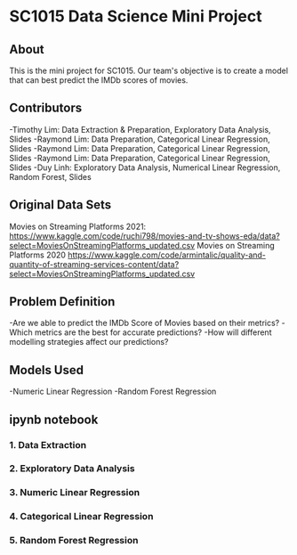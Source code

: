 # SC1015 Data Science Mini Project

## About 
This is the mini project for SC1015. Our team's objective is to create a model that can best predict the IMDb scores of movies.


## Contributors
-Timothy Lim: Data Extraction & Preparation, Exploratory Data Analysis, Slides
-Raymond Lim: Data Preparation, Categorical Linear Regression, Slides
-Raymond Lim: Data Preparation, Categorical Linear Regression, Slides
-Raymond Lim: Data Preparation, Categorical Linear Regression, Slides
-Duy Linh: Exploratory Data Analysis, Numerical Linear Regression, Random Forest, Slides

## Original Data Sets
Movies on Streaming Platforms 2021: https://www.kaggle.com/code/ruchi798/movies-and-tv-shows-eda/data?select=MoviesOnStreamingPlatforms_updated.csv
Movies on Streaming Platforms 2020 https://www.kaggle.com/code/armintalic/quality-and-quantity-of-streaming-services-content/data?select=MoviesOnStreamingPlatforms_updated.csv

## Problem Definition
-Are we able to predict the IMDb Score of Movies based on their metrics?
-Which metrics are the best for accurate predictions?
-How will different modelling strategies affect our predictions?

## Models Used
-Numeric Linear Regression
-Random Forest Regression

## ipynb notebook
### 1. Data Extraction


### 2. Exploratory Data Analysis

### 3. Numeric Linear Regression

### 4. Categorical Linear Regression

### 5. Random Forest Regression
